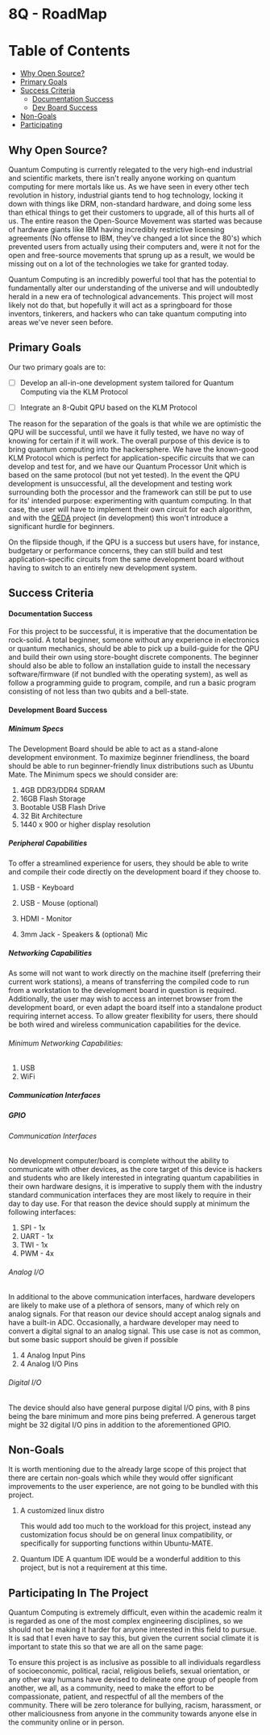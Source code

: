 # 8Q - RoadMap

Table of Contents
===============

* [Why Open Source?](#why-open-source)
* [Primary Goals](#primary-goals)
* [Success Criteria](#success-criteria)
  * [Documentation Success](#documentation-success)
  * [Dev Board Success](#development-board-success)
* [Non-Goals](#non-goals)
* [Participating](#participating-in-the-project)

## Why Open Source?

Quantum Computing is currently relegated to the very high-end industrial and scientific markets, there isn't really anyone working on quantum computing for mere mortals like us. As we have seen in every other tech revolution in history, industrial giants tend to hog technology, locking it down with things like DRM, non-standard hardware, and doing some less than ethical things to get their customers to upgrade, all of this hurts all of us. The entire reason the Open-Source Movement was started was because of hardware giants like IBM having incredibly restrictive licensing agreements (No offense to IBM, they've changed a lot since the 80's) which prevented users from actually using their computers and, were it not for the open and free-source movements that sprung up as a result, we would be missing out on a lot of the technologies we take for granted today.

Quantum Computing is an incredibly powerful tool that has the potential to fundamentally alter our understanding of the universe and will undoubtedly herald in a new era of technological advancements. This project will most likely not do that, but hopefully it will act as a springboard for those inventors, tinkerers, and hackers who can take quantum computing into areas we've never seen before.

## Primary Goals

Our two primary goals are to:

* [ ] Develop an all-in-one development system tailored for Quantum Computing via the KLM Protocol

* [ ] Integrate an 8-Qubit QPU based on the KLM Protocol

The reason for the separation of the goals is that while we are optimistic the QPU will be successful, until we have it fully tested, we have no way of knowing for certain if it will work. The overall purpose of this device is to bring quantum computing into the hackersphere. We have the known-good KLM Protocol which is perfect for application-specific circuits that we can develop and test for, and we have our Quantum Processor Unit which is based on the same protocol (but not yet tested). In the event the QPU development is unsuccessful, all the development and testing work surrounding both the processor and the framework can still be put to use for its' intended purpose: experimenting with quantum computing. In that case, the user will have to implement their own circuit for each algorithm, and with the [QEDA](https://github.com/Spooky-Manufacturing/QEDA) project (in development) this won't introduce a significant hurdle for beginners.

On the flipside though, if the QPU is a success but users have, for instance, budgetary or performance concerns, they can still build and test application-specific circuits from the same development board without having to switch to an entirely new development system.

## Success Criteria

#### Documentation Success

For this project to be successful, it is imperative that the documentation be rock-solid. A total beginner, someone without any experience in electronics or quantum mechanics, should be able to pick up a build-guide for the QPU and build their own using store-bought discrete components. The beginner should also be able to follow an installation guide to install the necessary software/firmware (if not bundled with the operating system), as well as follow a programming guide to program, compile, and run a basic program consisting of not less than two qubits and a bell-state.

#### Development Board Success

##### Minimum Specs

The Development Board should be able to act as a stand-alone development environment. To maximize beginner friendliness, the board should be able to run beginner-friendly linux distributions such as Ubuntu Mate. The Minimum specs we should consider are:

1. 4GB DDR3/DDR4 SDRAM
2. 16GB Flash Storage
3. Bootable USB Flash Drive
4. 32 Bit Architecture
5. 1440 x 900 or higher display resolution

##### Peripheral Capabilities

To offer a streamlined experience for users, they should be able to write and compile their code directly on the development board if they choose to.

1. USB - Keyboard

2. USB - Mouse (optional)

3. HDMI - Monitor

4. 3mm  Jack - Speakers & (optional) Mic

##### Networking Capabilities

As some will not want to work directly on the machine itself (preferring their current work stations), a means of transferring the compiled code to run from a workstation to the development board in question is required. Additionally, the user may wish to access an internet browser from the development board, or even adapt the board itself into a standalone product requiring internet access. To allow greater flexibility for users, there should be both wired and wireless communication capabilities for the device. 

###### Minimum Networking Capabilities:

1. USB
2. WiFi

##### Communication Interfaces

##### GPIO 

###### Communication Interfaces

No development computer/board is complete without the ability to communicate with other devices, as the core target of this device is hackers and students who are likely interested in integrating quantum capabilities in their own hardware designs, it is imperative to supply them with the industry standard communication interfaces they are most likely to require in their day to day use. For that reason the device should supply at minimum the following interfaces:

1. SPI - 1x
2. UART - 1x
3. TWI - 1x
4. PWM - 4x

###### Analog I/O

In additional to the above communication interfaces, hardware developers are likely to make use of a plethora of sensors, many of which rely on analog signals. For that reason our device should accept analog signals and have a built-in ADC. Occasionally, a hardware developer may need to convert a digital signal to an analog signal. This use case is not as common, but some basic support should be given if possible

1. 4 Analog Input Pins
2. 4 Analog I/O Pins

###### Digital I/O

The device should also have general purpose digital I/O pins, with 8 pins being the bare minimum and more pins being preferred. A generous target might be 32 digital I/O pins in addition to the aforementioned GPIO.

## Non-Goals

It is worth mentioning due to the already large scope of this project that there are certain non-goals which while they would offer significant improvements to the user experience, are not going to be bundled with this project.

1. A customized linux distro

   This would add too much to the workload for this project, instead any customization focus should be on general linux compatibility, or specifically for supporting functions within Ubuntu-MATE.

2. Quantum IDE
   A quantum IDE would be a wonderful addition to this project, but is not a requirement at this time.

## Participating In The Project

Quantum Computing is extremely difficult, even within the academic realm it is regarded as one of the most complex engineering disciplines, so we should not be making it harder for anyone interested in this field to pursue. It is sad that I even have to say this, but given the current social climate it is important to state this so that we are all on the same page:

To ensure this project is as inclusive as possible to all individuals regardless of socioeconomic, political, racial, religious beliefs, sexual orientation, or any other way humans have devised to delineate one group of people from another, we all, as a community, need to make the effort to be compassionate, patient, and respectful of all the members of the community. There will be zero tolerance for bullying, racism, harassment, or other maliciousness from anyone in the community towards anyone else in the community online or in person.
